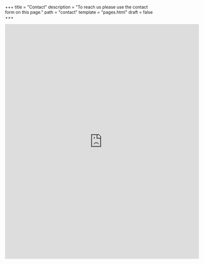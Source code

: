 +++
title = "Contact"
description = "To reach us please use the contact form on this page."
path = "contact"
template = "pages.html"
draft = false
+++

<p style="height: 970px;">
<iframe src="https://docs.google.com/forms/d/e/1FAIpQLSdPg9cZqdjPEOpO1atCSM3uSA7fP2SHhKAjHtNHE54mOG7W_w/viewform?embedded=true" width="640" height="774" frameborder="0" marginheight="0" marginwidth="0">Loading…</iframe>
</p>